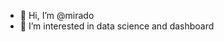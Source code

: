 - 👋 Hi, I’m @mirado
- 👀 I’m interested in  data science and  dashboard

<!---
mirado1912/mirado1912 is a ✨ special ✨ repository because its `README.md` (this file) appears on your GitHub profile.
You can click the Preview link to take a look at your changes.
--->
